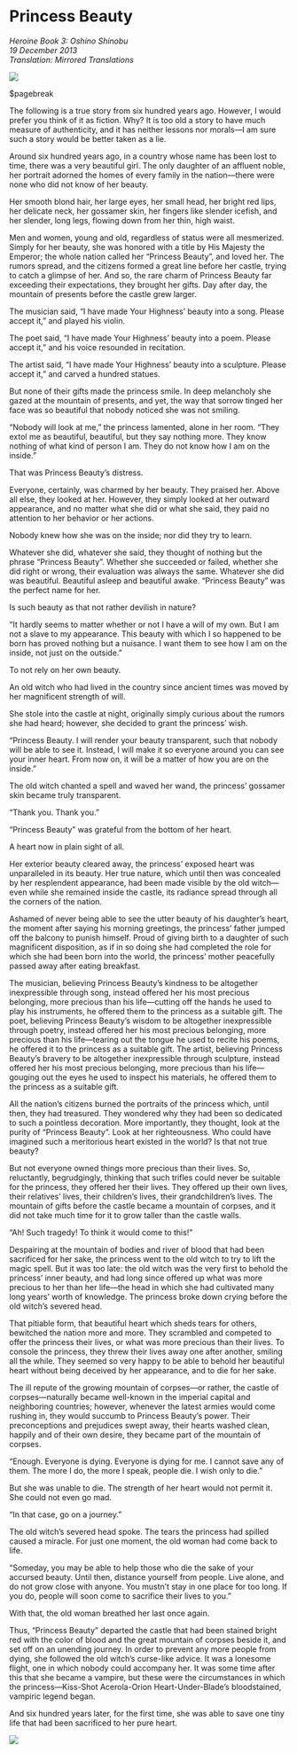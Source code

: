 # Princess Beauty

_Heroine Book 3: Oshino Shinobu_  
_19 December 2013_  
_Translation: Mirrored Translations_

![](33_01_princess_beauty.png)

$pagebreak

The following is a true story from six hundred years ago. However, I would prefer you think of it as fiction. Why? It is too old a story to have much measure of authenticity, and it has neither lessons nor morals—I am sure such a story would be better taken as a lie.



Around six hundred years ago, in a country whose name has been lost to time, there was a very beautiful girl. The only daughter of an affluent noble, her portrait adorned the homes of every family in the nation—there were none who did not know of her beauty.

Her smooth blond hair, her large eyes, her small head, her bright red lips, her delicate neck, her gossamer skin, her fingers like slender icefish, and her slender, long legs, flowing down from her thin, high waist.

Men and women, young and old, regardless of status were all mesmerized. Simply for her beauty, she was honored with a title by His Majesty the Emperor; the whole nation called her “Princess Beauty”, and loved her. The rumors spread, and the citizens formed a great line before her castle, trying to catch a glimpse of her. And so, the rare charm of Princess Beauty far exceeding their expectations, they brought her gifts. Day after day, the mountain of presents before the castle grew larger.

The musician said, “I have made Your Highness’ beauty into a song. Please accept it,” and played his violin.

The poet said, “I have made Your Highness’ beauty into a poem. Please accept it,” and his voice resounded in recitation.

The artist said, “I have made Your Highness’ beauty into a sculpture. Please accept it,” and carved a hundred statues.

But none of their gifts made the princess smile. In deep melancholy she gazed at the mountain of presents, and yet, the way that sorrow tinged her face was so beautiful that nobody noticed she was not smiling.

“Nobody will look at me,” the princess lamented, alone in her room. “They extol me as beautiful, beautiful, but they say nothing more. They know nothing of what kind of person I am. They do not know how I am on the inside.”

That was Princess Beauty’s distress.

Everyone, certainly, was charmed by her beauty. They praised her. Above all else, they looked at her. However, they simply looked at her outward appearance, and no matter what she did or what she said, they paid no attention to her behavior or her actions.

Nobody knew how she was on the inside; nor did they try to learn.

Whatever she did, whatever she said, they thought of nothing but the phrase “Princess Beauty”. Whether she succeeded or failed, whether she did right or wrong, their evaluation was always the same. Whatever she did was beautiful. Beautiful asleep and beautiful awake. “Princess Beauty” was the perfect name for her.

Is such beauty as that not rather devilish in nature?

“It hardly seems to matter whether or not I have a will of my own. But I am not a slave to my appearance. This beauty with which I so happened to be born has proved nothing but a nuisance. I want them to see how I am on the inside, not just on the outside.”

To not rely on her own beauty.

An old witch who had lived in the country since ancient times was moved by her magnificent strength of will.

She stole into the castle at night, originally simply curious about the rumors she had heard; however, she decided to grant the princess’ wish.

“Princess Beauty. I will render your beauty transparent, such that nobody will be able to see it. Instead, I will make it so everyone around you can see your inner heart. From now on, it will be a matter of how you are on the inside.”

The old witch chanted a spell and waved her wand, the princess’ gossamer skin became truly transparent.

“Thank you. Thank you.”

“Princess Beauty” was grateful from the bottom of her heart.

A heart now in plain sight of all.



Her exterior beauty cleared away, the princess’ exposed heart was unparalleled in its beauty. Her true nature, which until then was concealed by her resplendent appearance, had been made visible by the old witch—even while she remained inside the castle, its radiance spread through all the corners of the nation.

Ashamed of never being able to see the utter beauty of his daughter’s heart, the moment after saying his morning greetings, the princess’ father jumped off the balcony to punish himself. Proud of giving birth to a daughter of such magnificent disposition, as if in so doing she had completed the role for which she had been born into the world, the princess’ mother peacefully passed away after eating breakfast.

The musician, believing Princess Beauty’s kindness to be altogether inexpressible through song, instead offered her his most precious belonging, more precious than his life—cutting off the hands he used to play his instruments, he offered them to the princess as a suitable gift. The poet, believing Princess Beauty’s wisdom to be altogether inexpressible through poetry, instead offered her his most precious belonging, more precious than his life—tearing out the tongue he used to recite his poems, he offered it to the princess as a suitable gift. The artist, believing Princess Beauty’s bravery to be altogether inexpressible through sculpture, instead offered her his most precious belonging, more precious than his life—gouging out the eyes he used to inspect his materials, he offered them to the princess as a suitable gift.

All the nation’s citizens burned the portraits of the princess which, until then, they had treasured. They wondered why they had been so dedicated to such a pointless decoration. More importantly, they thought, look at the purity of “Princess Beauty”. Look at her righteousness. Who could have imagined such a meritorious heart existed in the world? Is that not true beauty?

But not everyone owned things more precious than their lives. So, reluctantly, begrudgingly, thinking that such trifles could never be suitable for the princess, they offered her their lives. They offered up their own lives, their relatives’ lives, their children’s lives, their grandchildren’s lives. The mountain of gifts before the castle became a mountain of corpses, and it did not take much time for it to grow taller than the castle walls.

“Ah! Such tragedy! To think it would come to this!”

Despairing at the mountain of bodies and river of blood that had been sacrificed for her sake, the princess went to the old witch to try to lift the magic spell. But it was too late: the old witch was the very first to behold the princess’ inner beauty, and had long since offered up what was more precious to her than her life—the head in which she had cultivated many long years’ worth of knowledge. The princess broke down crying before the old witch’s severed head.

That pitiable form, that beautiful heart which sheds tears for others, bewitched the nation more and more. They scrambled and competed to offer the princess their lives, or what was more precious than their lives. To console the princess, they threw their lives away one after another, smiling all the while. They seemed so very happy to be able to behold her beautiful heart without being deceived by her appearance, and to die for her sake.

The ill repute of the growing mountain of corpses—or rather, the castle of corpses—naturally became well-known in the imperial capital and neighboring countries; however, whenever the latest armies would come rushing in, they would succumb to Princess Beauty’s power. Their preconceptions and prejudices swept away, their hearts washed clean, happily and of their own desire, they became part of the mountain of corpses.

“Enough. Everyone is dying. Everyone is dying for me. I cannot save any of them. The more I do, the more I speak, people die. I wish only to die.”

But she was unable to die. The strength of her heart would not permit it. She could not even go mad.

“In that case, go on a journey.”

The old witch’s severed head spoke. The tears the princess had spilled caused a miracle. For just one moment, the old woman had come back to life.

“Someday, you may be able to help those who die the sake of your accursed beauty. Until then, distance yourself from people. Live alone, and do not grow close with anyone. You mustn’t stay in one place for too long. If you do, people will soon come to sacrifice their lives to you.”

With that, the old woman breathed her last once again.



Thus, “Princess Beauty” departed the castle that had been stained bright red with the color of blood and the great mountain of corpses beside it, and set off on an unending journey. In order to prevent any more people from dying, she followed the old witch’s curse-like advice. It was a lonesome flight, one in which nobody could accompany her. It was some time after this that she became a vampire, but these were the circumstances in which the princess—Kiss-Shot Acerola-Orion Heart-Under-Blade’s bloodstained, vampiric legend began.

And six hundred years later, for the first time, she was able to save one tiny life that had been sacrificed to her pure heart.

![](33_02_princess_beauty.png)